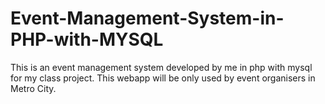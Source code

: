 # Event-Management-System-in-PHP-with-MYSQL
This is an event management system developed by me in php with mysql for my class project.
This webapp will be only used by event organisers in Metro City.
